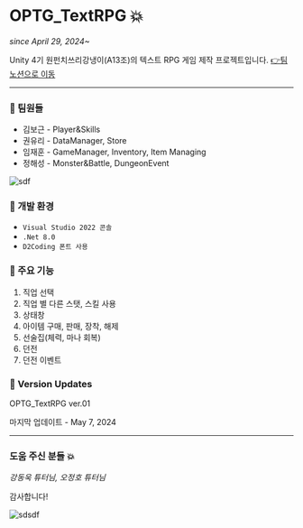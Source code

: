 # OPTG_TextRPG 💥


*since April 29, 2024~*


Unity 4기 원펀치쓰리강냉이(A13조)의 텍스트 RPG 게임 제작 프로젝트입니다. [👉팀 노션으로 이동](https://www.notion.so/teamsparta/b422366b32fd4bdeb05af099afaa868d,"노션")

---


### 🦷 팀원들
* 김보근 - Player&Skills
* 권유리 - DataManager, Store
* 임재훈 - GameManager, Inventory, Item Managing
* 정해성 - Monster&Battle, DungeonEvent


![sdf](https://github.com/limjh0222/OPTG_TextRPG/assets/167185915/ff7bc44c-609d-4510-ae25-7fa556ca1e20)


### 🦷 개발 환경
* ``Visual Studio 2022 콘솔``
* ``.Net 8.0``
* ``D2Coding 폰트 사용``


### 🦷 주요 기능
1. 직업 선택
2. 직업 별 다른 스탯, 스킬 사용
3. 상태창
4. 아이템 구매, 판매, 장착, 해제
5. 선술집(체력, 마나 회복)
6. 던전
7. 던전 이벤트


### 🦷 Version Updates
OPTG_TextRPG ver.01


마지막 업데이트 - May 7, 2024


---


### 도움 주신 분들 💥
*강동욱 튜터님, 오정호 튜터님*


감사합니다!


![sdsdf](https://github.com/limjh0222/OPTG_TextRPG/assets/167185915/bd34043b-c807-456e-a973-53f065ebd3a7)
